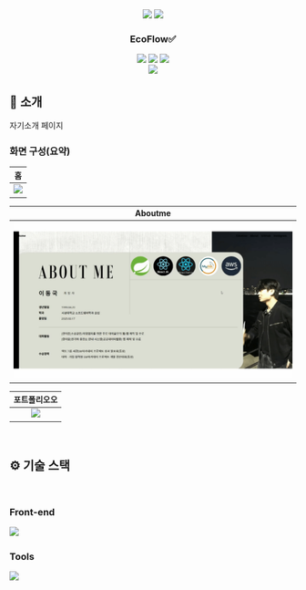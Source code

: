 <div align="center">

<!-- logo -->
<img src="https://user-images.githubusercontent.com/80824750/208554611-f8277015-12e8-48d2-b2cc-d09d67f03c02.png" width="400"/>
<img src="https://user-images.githubusercontent.com/80824750/208554558-490845c9-959a-4823-9003-350ec4d221bf.png" width="400"/>

### EcoFlow✅

[<img src="https://img.shields.io/badge/-readme.md-important?style=flat&logo=google-chrome&logoColor=white" />]() [<img src="https://img.shields.io/badge/-tech blog-blue?style=flat&logo=google-chrome&logoColor=white" />]() [<img src="https://img.shields.io/badge/release-v0.0.0-yellow?style=flat&logo=google-chrome&logoColor=white" />]() 
<br/> [<img src="https://img.shields.io/badge/프로젝트 기간-2025.03.10~2025.03.11-green?style=flat&logo=&logoColor=white" />]()

</div> 

## 📝 소개 
자기소개 페이지


### 화면 구성(요약)
|홈|
|:---:|
|<img src="https://github.com/leedongguk/MYPAGE/blob/main/%EC%A0%9C%EB%AA%A9%EC%9D%84-%EC%9E%85%EB%A0%A5%ED%95%B4%EC%A3%BC%EC%84%B8%EC%9A%94__-%EB%B3%B5%EC%82%AC%EB%B3%B8.gif?raw=true" width="100%"/>|

|Aboutme|
|:---:|
|<img src="https://github.com/leedongguk/MYPAGE/blob/main/%EC%A0%9C%EB%AA%A9%EC%9D%84-%EC%9E%85%EB%A0%A5%ED%95%B4%EC%A3%BC%EC%84%B8%EC%9A%94__-%EB%B3%B5%EC%82%AC%EB%B3%B8%20(1).gif?raw=true" width="100%"/>|

|포트폴리오오|
|:---:|
|<img src="https://github.com/leedongguk/MYPAGE/blob/main/%EC%A0%9C%EB%AA%A9%EC%9D%84-%EC%9E%85%EB%A0%A5%ED%95%B4%EC%A3%BC%EC%84%B8%EC%9A%94__-%EB%B3%B5%EC%82%AC%EB%B3%B8%20(2).gif?raw=true" width="100%"/>|

<br />

## ⚙ 기술 스택
<br />

### Front-end
<div>
<img src="https://github.com/yewon-Noh/readme-template/blob/main/skills/React.png?raw=true" width="80">
</div>

### Tools
<div>
<img src="https://github.com/yewon-Noh/readme-template/blob/main/skills/Github.png?raw=true" width="80">
</div>

